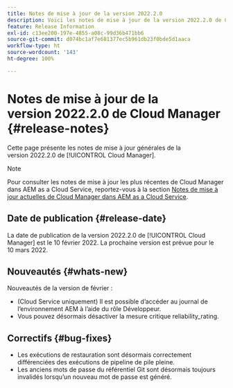 ```yaml
---
title: Notes de mise à jour de la version 2022.2.0
description: Voici les notes de mise à jour de la version 2022.2.0 de Cloud Manager.
feature: Release Information
exl-id: c13ee200-197e-4855-a08c-99d36b471bb6
source-git-commit: d074bc1af7e681377ec5b961db23f0bde5d1aaca
workflow-type: ht
source-wordcount: '143'
ht-degree: 100%

---
```


# Notes de mise à jour de la version 2022.2.0 de Cloud Manager {#release-notes}

Cette page présente les notes de mise à jour générales de la version 2022.2.0 de [!UICONTROL Cloud Manager].

>[!NOTE]
>
>Pour consulter les notes de mise à jour les plus récentes de Cloud Manager dans AEM as a Cloud Service, reportez-vous à la section [Notes de mise à jour actuelles de Cloud Manager dans AEM as a Cloud Service](https://experienceleague.adobe.com/docs/experience-manager-cloud-service/content/implementing/using-cloud-manager/release-notes-cloud-manager/release-notes-cm-current.html?lang=fr).

## Date de publication {#release-date}

La date de publication de la version 2022.2.0 de [!UICONTROL Cloud Manager] est le 10 février 2022. La prochaine version est prévue pour le 10 mars 2022.

## Nouveautés {#whats-new}

Nouveautés de la version de février :

* (Cloud Service uniquement) Il est possible d’accéder au journal de l’environnement AEM à l’aide du rôle Développeur.
* Vous pouvez désormais désactiver la mesure critique reliability_rating.

## Correctifs {#bug-fixes}

* Les exécutions de restauration sont désormais correctement différenciées des exécutions de pipeline de pile pleine.
* Les anciens mots de passe du référentiel Git sont désormais toujours invalidés lorsqu’un nouveau mot de passe est généré.
